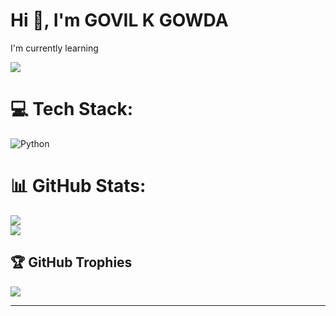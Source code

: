  # Hi 👋, I'm GOVIL K GOWDA

I'm currently learning

[![](https://visitcount.itsvg.in/api?id=Govilkgowda&icon=0&color=0)](https://visitcount.itsvg.in)


# 💻 Tech Stack:
![Python](https://img.shields.io/badge/python-3670A0?style=flat-square&logo=python&logoColor=ffdd54)
# 📊 GitHub Stats:
![](https://github-readme-stats.vercel.app/api?username=Govilkgowda&theme=blue-green&hide_border=false&include_all_commits=true&count_private=true)<br/>
![](https://github-readme-streak-stats.herokuapp.com/?user=Govilkgowda&theme=blue-green&hide_border=false)<br/>

## 🏆 GitHub Trophies
![](https://github-profile-trophy.vercel.app/?username=Govilkgowda&theme=radical&no-frame=false&no-bg=true&margin-w=4)

---
